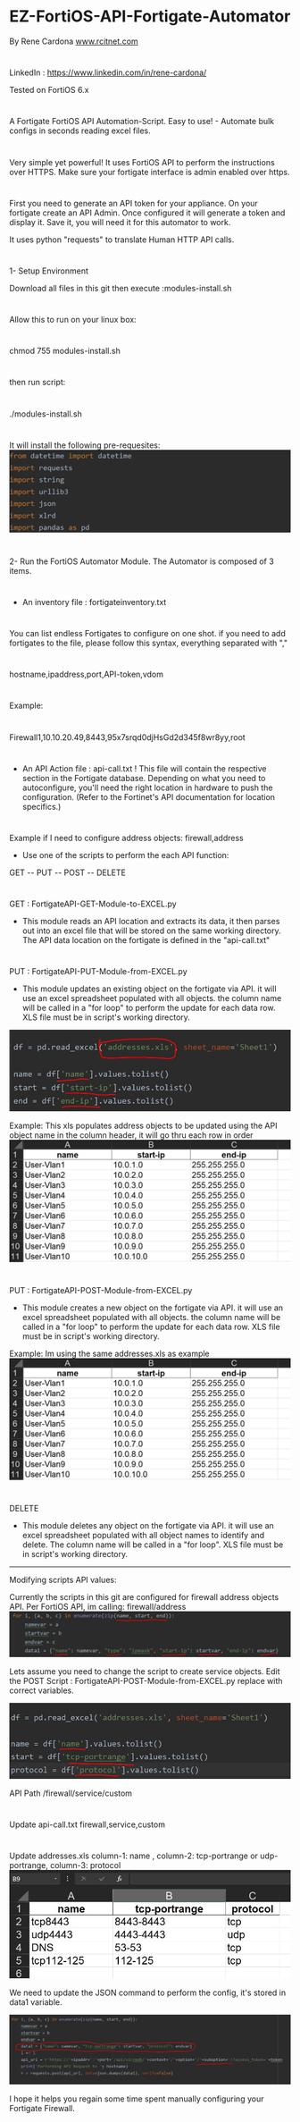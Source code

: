 # EZ-FortiOS-API-Fortigate-Automator
By Rene Cardona www.rcitnet.com
#
LinkedIn : https://www.linkedin.com/in/rene-cardona/
 
Tested on FortiOS 6.x
#
#
A Fortigate FortiOS API Automation-Script. 
Easy to use! - Automate bulk configs in seconds reading excel files.
#
Very simple yet powerful! It uses FortiOS API to perform the instructions
over HTTPS. Make sure your fortigate interface is admin enabled over https.
#
First you need to generate an API token for your appliance.
On your fortigate create an API Admin. Once configured it 
will generate a token and display it. Save it, you will 
need it for this automator to work.

It uses python "requests" to translate Human HTTP API calls.

#
1- Setup Environment

Download all files in this git then execute :modules-install.sh
#
Allow this to run on your linux box:
 #
   chmod 755 modules-install.sh
 #
 then run script:
#
 ./modules-install.sh
#
It will install the following pre-requesites:
![Modules](/images/API-Modules-FortiOS-1.JPG)
#
2- Run the FortiOS Automator Module.
The Automator is composed of 3 items.
#
- An inventory file : fortigateinventory.txt
#
 You can list endless Fortigates to configure
 on one shot.
 if you need to add fortigates to the file,
 please follow this syntax, everything separated with ","
 #
 hostname,ipaddress,port,API-token,vdom
#
 Example:
 #
 Firewall1,10.10.20.49,8443,95x7srqd0djHsGd2d345f8wr8yy,root
 #
- An API Action file : api-call.txt
!
This file will contain the respective section in the Fortigate
database. Depending on what you need to autoconfigure, you'll
need the right location in hardware to push the configuration.
(Refer to the Fortinet's API documentation for location specifics.)

#
Example if I need to configure address objects:
 firewall,address

- Use one of the scripts to perform the each API function:

GET -- PUT -- POST -- DELETE
#
GET :  FortigateAPI-GET-Module-to-EXCEL.py

- This module reads an API location and extracts its data, it then
parses out into an excel file that will be stored on the same working directory.
The API data location on the fortigate is defined in the "api-call.txt"
#
PUT : FortigateAPI-PUT-Module-from-EXCEL.py

- This module updates an existing object on the fortigate via API.
it will use an excel spreadsheet populated with all objects.
the column name will be called in a "for loop" to perform the update
for each data row. XLS file must be in script's working directory.

![Modules](/images/API-Modules-FortiOS-2.JPG)

Example:
This xls populates address objects to be updated using the API object 
name in the column header, it will go thru each row in order
![Modules](/images/API-Modules-FortiOS-3.JPG)
#
PUT : FortigateAPI-POST-Module-from-EXCEL.py

- This module creates a new object on the fortigate via API.
it will use an excel spreadsheet populated with all objects.
the column name will be called in a "for loop" to perform the update
for each data row. XLS file must be in script's working directory.

Example:
Im using the same addresses.xls as example
![Modules](/images/API-Modules-FortiOS-3.JPG)
#
DELETE
- This module deletes any object on the fortigate via API.
it will use an excel spreadsheet populated with all object names to
identify and delete. The column name will be called in a 
"for loop". XLS file must be in script's working directory.

---------------------------------------------------------

Modifying scripts API values:

Currently the scripts in this git are configured for firewall address objects API.
Per FortiOS API, im calling: firewall/address
![Modules](/images/API-Modules-FortiOS-4.JPG)

Lets assume you need to change the script to create service objects.
Edit the POST Script : FortigateAPI-POST-Module-from-EXCEL.py
replace with correct variables.

![Modules](/images/API-Modules-FortiOS-6.JPG)


API Path /firewall/service/custom
#
Update api-call.txt 
  firewall,service,custom
#
Update addresses.xls
column-1: name , column-2: tcp-portrange or udp-portrange, column-3: protocol
![Modules](/images/API-Modules-FortiOS-5.JPG)

We need to update the JSON command to perform the config, it's stored in
data1 variable.

![Modules](/images/API-Modules-FortiOS-7.JPG)

I hope it helps you regain some time spent manually configuring your Fortigate Firewall.



